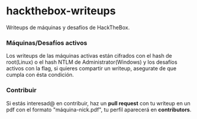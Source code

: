 # hackthebox-writeups
Writeups de máquinas y desafíos de HackTheBox.

### Máquinas/Desafíos activos
Los writeups de las máquinas activas están cifrados con el hash de root(Linux) o el hash NTLM de Administrator(Windows) y los desafíos activos con la flag, si quieres compartir un writeup, asegurate de que cumpla con ésta condición.

### Contribuir
Si estás interesad@ en contribuir, haz un **pull request** con tu writeup en un pdf con el formato "máquina-nick.pdf", tu perfil aparecerá en **contributors**.
